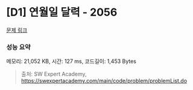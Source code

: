 # [D1] 연월일 달력 - 2056 

[문제 링크](https://swexpertacademy.com/main/code/problem/problemDetail.do?contestProbId=AV5QLkdKAz4DFAUq) 

### 성능 요약

메모리: 21,052 KB, 시간: 127 ms, 코드길이: 1,453 Bytes



> 출처: SW Expert Academy, https://swexpertacademy.com/main/code/problem/problemList.do